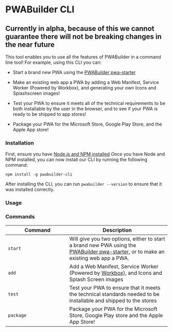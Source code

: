 # PWABuilder CLI

## Currently in alpha, because of this we cannot guarantee there will not be breaking changes in the near future

This tool enables you to use all the features of PWABuilder in a command line tool! 
For example, using this CLI you can:

- Start a brand new PWA using the [PWABuilder pwa-starter](https://github.com/pwa-builder/pwa-starter)

- Make an existing web app a PWA by adding a Web Manifest, Service Worker (Powered by Workbox), and generating your own Icons and Splashscreen images!

- Test your PWA to ensure it meets all of the technical requirements to be both installable by the user in the browser, and to see if your PWA is ready to be shipped to app stores!

- Package your PWA for the Microsoft Store, Google Play Store, and the Apple App store!

### Installation

First, ensure you have [Node.js and NPM installed](https://nodejs.org/en/)
Once you have Node and NPM installed, you can now install our CLI by running the following command:

`
 npm install -g pwabuilder-cli
`

After installing the CLI, you can run `pwabuilder --version` to ensure that it was installed correctly.

### Usage

### Commands

| **&nbsp;&nbsp;&nbsp;&nbsp;&nbsp;&nbsp;&nbsp;&nbsp;&nbsp;&nbsp;&nbsp;&nbsp;Command&nbsp;&nbsp;&nbsp;&nbsp;&nbsp;&nbsp;&nbsp;&nbsp;&nbsp;&nbsp;** | **Description** |
| ------------------------- | --------------- |
| `start` | Will give you two options, either to start a brand new PWA using the [PWABuilder pwa-starter](https://github.com/pwa-builder/pwa-starter), or to make an existing web app a PWA. |
| `add` | Add a Web Manifest, Service Worker (Powered by [Workbox](https://developers.google.com/web/tools/workbox/)), and Icons and Splash Screen images |
| `test` | Test your PWA to ensure that it meets the technical standards needed to be installable and shipped to the stores|
| `package` | Package your PWA for the Microsoft Store, Google Play store and the Apple App Store!|